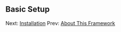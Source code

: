 ## Basic Setup

Next: [Installation](./installation.md)
Prev: [About This Framework](./aboutThisFramework)
